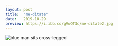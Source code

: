 ```yaml
---
layout: post
title:  "me-ditate"
date:   2019-10-29 
preview: https://i.ibb.co/gVwQT3c/me-ditate2.jpg
---
```


![blue man sits cross-legged](https://i.ibb.co/3zWVN7P/me-ditate2.jpg)